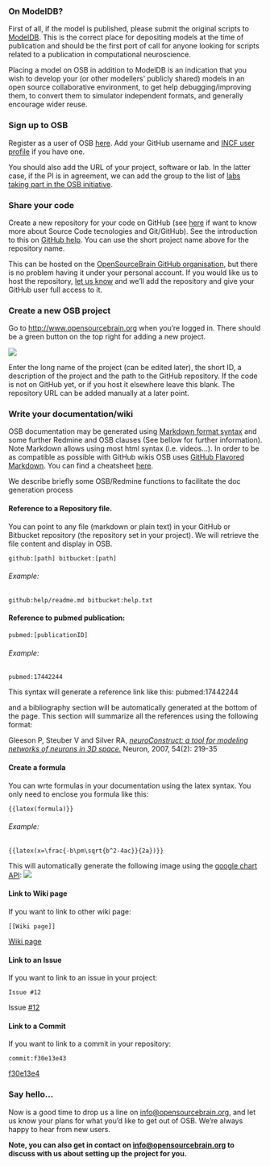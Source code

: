 ### On ModelDB?

First of all, if the model is published, please submit the original scripts to [ModelDB](http://senselab.med.yale.edu/ModelDB/default.asp*). This is the correct place for depositing models at the time of publication and should be the first port of call for anyone looking for scripts related to a publication in computational neuroscience.

Placing a model on OSB in addition to ModelDB is an indication that you wish to develop your (or other modellers’ publicly shared) models in an open source collaborative environment, to get help debugging/improving them, to convert them to simulator independent formats, and generally encourage wider reuse.

### Sign up to OSB

Register as a user of OSB [here](/account/register). Add your GitHub username and [INCF user profile](http://incf.org/community/people) if you have one.

You should also add the URL of your project, software or lab. In the latter case, if the PI is in agreement, we can add the group to the list of [labs taking part in the OSB initiative](/about#who_about).

### Share your code

Create a new repository for your code on GitHub (see [here](/docs/Help/Some_Extra_Information) if want to know more about Source Code tecnologies and Git/GitHub). See the introduction to this on [GitHub help](https://help.github.com/articles/create-a-repo). You can use the short project name above for the repository name.

This can be hosted on the [OpenSourceBrain GitHub organisation](https://github.com/OpenSourceBrain), but there is no problem having it under your personal account. If you would like us to host the repository, <a href="mailto:info@opensourcebrain.org">let us know</a> and we’ll add the repository and give your GitHub user full access to it.

### Create a new OSB project

Go to http://www.opensourcebrain.org when you’re logged in. There should be a green button on the top right for adding a new project.

![](https://raw.githubusercontent.com/OpenSourceBrain/OSB_Documentation/master/resources/images/NewProject.png)

Enter the long name of the project (can be edited later), the short ID, a description of the project and the path to the GitHub repository. If the code is not on GitHub yet, or if you host it elsewhere leave this blank. The repository URL can be added manually at a later point.

### Write your documentation/wiki

OSB documentation may be generated using [Markdown format syntax](https://daringfireball.net/projects/markdown/basics) and some further Redmine and OSB clauses (See bellow for further information). Note Markdown allows using most html syntax (i.e. videos...). In order to be as compatible as possible with GitHub wikis OSB uses [GitHub Flavored Markdown](https://help.github.com/articles/markdown-basics). You can find a cheatsheet [here](http://127.0.0.1:3000/help/en/wiki_markdown_syntax.html).  

We describe briefly some OSB/Redmine functions to facilitate the doc generation process

#### Reference to a Repository file. 

You can point to any file (markdown or plain text) in your GitHub or Bitbucket repository (the repository set in your project). We will retrieve the file content and display in OSB.

<code>github:[path]
bitbucket:[path]</code>

###### Example: 
<code>github:help/readme.md
bitbucket:help.txt
</code>


#### Reference to pubmed publication: 

<code>pubmed:[publicationID]
</code>

###### Example: 

<code>pubmed:17442244
</code> 

This syntax will generate a reference link like this:
pubmed:17442244

and a bibliography section will be automatically generated at the bottom of the page. This section will summarize all the references using the following format:

Gleeson P,			Steuber V and 			Silver RA,
<i><a href="http://www.ncbi.nlm.nih.gov/pubmed/17442244">neuroConstruct: a tool for modeling networks of neurons in 3D space.</a></i> Neuron, 2007, 54(2): 219-35 

#### Create a formula

You can wrte formulas in your documentation using the latex syntax. You only need to enclose you formula like this:

<code>{{latex(formula)}}
</code>

###### Example:

<code>{{latex(x=\frac{-b\pm\sqrt{b^2-4ac}}{2a})}}
</code>

This will automatically generate the following image using the [google chart API](https://developers.google.com/chart/infographics/docs/formulas): 
![](https://raw.githubusercontent.com/OpenSourceBrain/OSB_Documentation/master/resources/images/formula.png)

#### Link to Wiki page

If you want to link to other wiki page:

<code>[[Wiki page]]
</code>

<a href="#">Wiki page</a>

#### Link to an Issue

If you want to link to an issue in your project:

<code>Issue #12
</code>

Issue <a href="#">#12</a>

#### Link to a Commit

If you want to link to a commit in your repository:

<code>commit:f30e13e43
</code>

<a href="#">f30e13e4</a>


### Say hello…

Now is a good time to drop us a line on info@opensourcebrain.org, and let us know your plans for what you’d like to get out of OSB. We’re always happy to hear from new users.

**Note, you can also get in contact on info@opensourcebrain.org to discuss with us about setting up the project for you.**